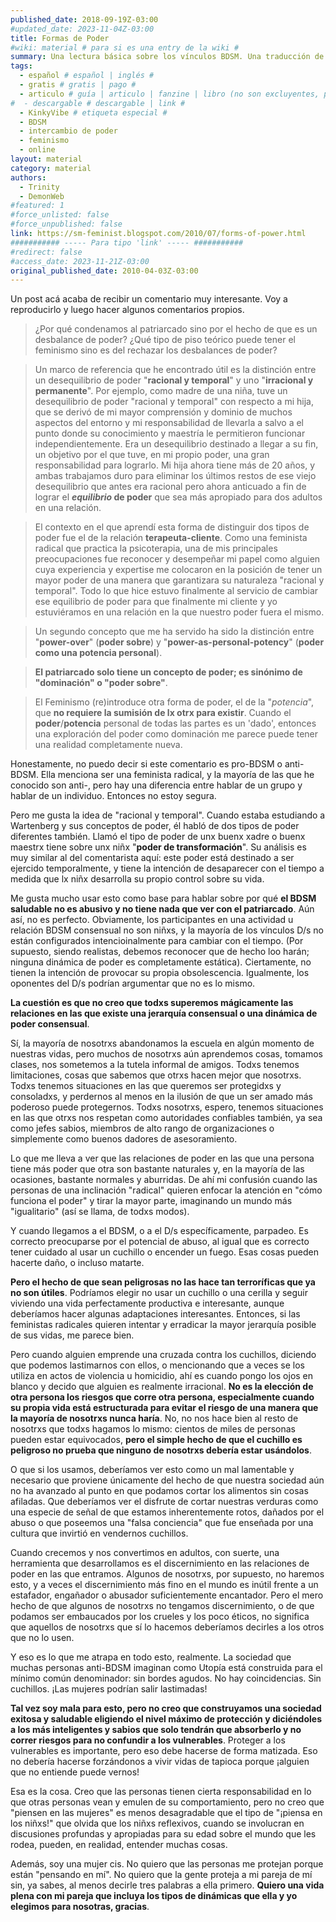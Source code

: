 ```yaml
---
published_date: 2018-09-19Z-03:00
#updated_date: 2023-11-04Z-03:00
title: Formas de Poder
#wiki: material # para si es una entry de la wiki #
summary: Una lectura básica sobre los vínculos BDSM. Una traducción de una publicación en el blog de SM-feminist del 2010.
tags:
  - español # español | inglés #
  - gratis # gratis | pago #
  - articulo # guía | articulo | fanzine | libro (no son excluyentes, pueden haber varios) #
#  - descargable # descargable | link #
  - KinkyVibe # etiqueta especial #
  - BDSM
  - intercambio de poder
  - feminismo
  - online
layout: material
category: material
authors:
  - Trinity
  - DemonWeb
#featured: 1
#force_unlisted: false
#force_unpublished: false
link: https://sm-feminist.blogspot.com/2010/07/forms-of-power.html
########### ----- Para tipo 'link' ----- ###########
#redirect: false
#access_date: 2023-11-21Z-03:00
original_published_date: 2010-04-03Z-03:00
---
```


Un post acá acaba de recibir un comentario muy interesante. Voy a reproducirlo y luego hacer algunos comentarios propios.

> ¿Por qué condenamos al patriarcado sino por el hecho de que es un desbalance de poder? ¿Qué tipo de piso teórico puede tener el feminismo sino es del rechazar los desbalances de poder?

> Un marco de referencia que he encontrado útil es la distinción entre un desequilibrio de poder "**racional y temporal**" y uno "**irracional y permanente**". Por ejemplo, como madre de una niña, tuve un desequilibrio de poder "racional y temporal" con respecto a mi hija, que se derivó de mi mayor comprensión y dominio de muchos aspectos del entorno y mi responsabilidad de llevarla a salvo a el punto donde su conocimiento y maestría le permitieron funcionar independientemente. Era un desequilibrio destinado a llegar a su fin, un objetivo por el que tuve, en mi propio poder, una gran responsabilidad para lograrlo. Mi hija ahora tiene más de 20 años, y ambas trabajamos duro para eliminar los últimos restos de ese viejo desequilibrio que antes era racional pero ahora anticuado a fin de lograr el **_equilibrio_ de poder** que sea más apropiado para dos adultos en una relación.

> El contexto en el que aprendí esta forma de distinguir dos tipos de poder fue el de la relación **terapeuta-cliente**. Como una feminista radical que practica la psicoterapia, una de mis principales preocupaciones fue reconocer y desempeñar mi papel como alguien cuya experiencia y expertise me colocaron en la posición de tener un mayor poder de una manera que garantizara su naturaleza "racional y temporal". Todo lo que hice estuvo finalmente al servicio de cambiar ese equilibrio de poder para que finalmente mi cliente y yo estuviéramos en una relación en la que nuestro poder fuera el mismo.

> Un segundo concepto que me ha servido ha sido la distinción entre "**power-over**" (**poder sobre**) y "**power-as-personal-potency**" (**poder como una potencia personal**).

> **El patriarcado solo tiene un concepto de poder; es sinónimo de "dominación" o "poder sobre"**.

> El Feminismo (re)introduce otra forma de poder, el de la "_potencia_", que **no requiere la sumisión de lx otrx para existir**. Cuando el **poder**/**potencia** personal de todas las partes es un 'dado', entonces una exploración del poder como dominación me parece puede tener una realidad completamente nueva.

Honestamente, no puedo decir si este comentario es pro-BDSM o anti-BDSM. Ella menciona ser una feminista radical, y la mayoría de las que he conocido son anti-, pero hay una diferencia entre hablar de un grupo y hablar de un individuo. Entonces no estoy segura.

Pero me gusta la idea de "racional y temporal". Cuando estaba estudiando a Wartenberg y sus conceptos de poder, él habló de dos tipos de poder diferentes también. Llamó el tipo de poder de unx buenx xadre o buenx maestrx tiene sobre unx niñx "**poder de transformación**". Su análisis es muy similar al del comentarista aquí: este poder está destinado a ser ejercido temporalmente, y tiene la intención de desaparecer con el tiempo a medida que lx niñx desarrolla su propio control sobre su vida.

Me gusta mucho usar esto como base para hablar sobre por qué **el BDSM saludable no es abusivo y no tiene nada que ver con el patriarcado**. Aún así, no es perfecto. Obviamente, los participantes en una actividad u relación BDSM consensual no son niñxs, y la mayoría de los vínculos D/s no están configurados intencioinalmente para cambiar con el tiempo. (Por supuesto, siendo realistas, debemos reconocer que de hecho loo harán; ninguna dinámica de poder es completamente estática). Ciertamente, no tienen la intención de provocar su propia obsolescencia. Igualmente, los oponentes del D/s podrían argumentar que no es lo mismo.

**La cuestión es que no creo que todxs superemos mágicamente las relaciones en las que existe una jerarquía consensual o una dinámica de poder consensual**.

Sí, la mayoría de nosotrxs abandonamos la escuela en algún momento de nuestras vidas, pero muchos de nosotrxs aún aprendemos cosas, tomamos clases, nos sometemos a la tutela informal de amigos. Todxs tenemos limitaciones, cosas que sabemos que otrxs hacen mejor que nosotrxs. Todxs tenemos situaciones en las que queremos ser protegidxs y consoladxs, y perdernos al menos en la ilusión de que un ser amado más poderoso puede protegernos. Todxs nosotrxs, espero, tenemos situaciones en las que otrxs nos respetan como autoridades confiables también, ya sea como jefes sabios, miembros de alto rango de organizaciones o simplemente como buenos dadores de asesoramiento.

Lo que me lleva a ver que las relaciones de poder en las que una persona tiene más poder que otra son bastante naturales y, en la mayoría de las ocasiones, bastante normales y aburridas. De ahí mi confusión cuando las personas de una inclinación "radical" quieren enfocar la atención en "cómo funciona el poder" y tirar la mayor parte, imaginando un mundo más "igualitario" (así se llama, de todxs modos).

Y cuando llegamos a el BDSM, o a el D/s específicamente, parpadeo. Es correcto preocuparse por el potencial de abuso, al igual que es correcto tener cuidado al usar un cuchillo o encender un fuego. Esas cosas pueden hacerte daño, o incluso matarte.

**Pero el hecho de que sean peligrosas no las hace tan terroríficas que ya no son útiles**. Podríamos elegir no usar un cuchillo o una cerilla y seguir viviendo una vida perfectamente productiva e interesante, aunque deberíamos hacer algunas adaptaciones interesantes. Entonces, si las feministas radicales quieren intentar y erradicar la mayor jerarquía posible de sus vidas, me parece bien.

Pero cuando alguien emprende una cruzada contra los cuchillos, diciendo que podemos lastimarnos con ellos, o mencionando que a veces se los utiliza en actos de violencia u homicidio, ahí es cuando pongo los ojos en blanco y decido que alguien es realmente irracional. **No es la elección de otra persona los riesgos que corre otra persona, especialmente cuando su propia vida está estructurada para evitar el riesgo de una manera que la mayoría de nosotrxs nunca haría**. No, no nos hace bien al resto de nosotrxs que todxs hagamos lo mismo: cientos de miles de personas pueden estar equivocados, **pero el simple hecho de que el cuchillo es peligroso no prueba que ninguno de nosotrxs debería estar usándolos**.

O que si los usamos, deberíamos ver esto como un mal lamentable y necesario que proviene únicamente del hecho de que nuestra sociedad aún no ha avanzado al punto en que podamos cortar los alimentos sin cosas afiladas. Que deberíamos ver el disfrute de cortar nuestras verduras como una especie de señal de que estamos inherentemente rotos, dañados por el abuso o que poseemos una "falsa conciencia" que fue enseñada por una cultura que invirtió en vendernos cuchillos.

Cuando crecemos y nos convertimos en adultos, con suerte, una herramienta que desarrollamos es el discernimiento en las relaciones de poder en las que entramos. Algunos de nosotrxs, por supuesto, no haremos esto, y a veces el discernimiento más fino en el mundo es inútil frente a un estafador, engañador o abusador suficientemente encantador. Pero el mero hecho de que algunos de nosotrxs no tengamos discernimiento, o de que podamos ser embaucados por los crueles y los poco éticos, no significa que aquellos de nosotrxs que sí lo hacemos deberíamos decirles a los otros que no lo usen.

Y eso es lo que me atrapa en todo esto, realmente. La sociedad que muchas personas anti-BDSM imaginan como Utopía está construida para el mínimo común denominador: sin bordes agudos. No hay coincidencias. Sin cuchillos. ¡Las mujeres podrían salir lastimadas!

**Tal vez soy mala para esto, pero no creo que construyamos una sociedad exitosa y saludable eligiendo el nivel máximo de protección y diciéndoles a los más inteligentes y sabios que solo tendrán que absorberlo y no correr riesgos para no confundir a los vulnerables**. Proteger a los vulnerables es importante, pero eso debe hacerse de forma matizada. Eso no debería hacerse forzándonos a vivir vidas de tapioca porque ¡alguien que no entiende puede vernos!

Esa es la cosa. Creo que las personas tienen cierta responsabilidad en lo que otras personas vean y emulen de su comportamiento, pero no creo que "piensen en las mujeres" es menos desagradable que el tipo de "¡piensa en los niñxs!" que olvida que los niñxs reflexivos, cuando se involucran en discusiones profundas y apropiadas para su edad sobre el mundo que les rodea, pueden, en realidad, entender muchas cosas.

Además, soy una mujer cis. No quiero que las personas me protejan porque están "pensando en mí". No quiero que la gente proteja a mi pareja de mí sin, ya sabes, al menos decirle tres palabras a ella primero. **Quiero una vida plena con mi pareja que incluya los tipos de dinámicas que ella y yo elegimos para nosotras, gracias**.

